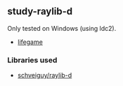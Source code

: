 ## study-raylib-d

Only tested on Windows (using ldc2).

- [lifegame](/lifegame/)

### Libraries used
- [schveiguy/raylib-d](https://github.com/schveiguy/raylib-d)
